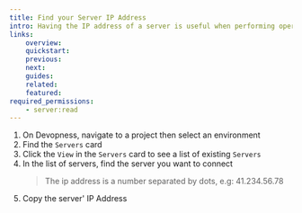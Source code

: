 ```yaml
---
title: Find your Server IP Address
intro: Having the IP address of a server is useful when performing operations that require network connections to the server, such as log in to your server via SSH to run commands in a terminal or configuring a DNS record so your application can be accessed using a domain name.
links:
    overview:
    quickstart:
    previous:
    next:
    guides:
    related:
    featured:
required_permissions:
    - server:read
---
```


1. On Devopness, navigate to a project then select an environment
1. Find the `Servers` card
1. Click the `View` in the `Servers` card to see a list of existing `Servers`
1. In the list of servers, find the server you want to connect
    > The ip address is a number separated by dots, e.g: 41.234.56.78
1. Copy the server' IP Address
